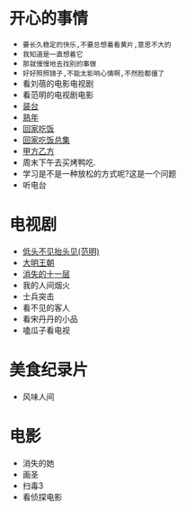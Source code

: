 # 开心的事情
- `要长久稳定的快乐,不要总想着看黄片,意思不大的`
- `我知道是一直想着它`
- `那就慢慢地去找别的事做`
- `好好照照镜子,不能太影响心情啊,不然脸都僵了`
- 看刘蓓的电影电视剧
- 看范明的电视剧电影
- [装台](https://tv.cctv.com/2023/06/17/VIDESnP6cn901T1dQ3OELqRH230617.shtml?srcfrom=baidualading&event2=bdtg_pc_hkafjzpq)
- [熟年](https://www.iqiyi.com/v_2a8lk171ams.html?vfm=2008_aldbd&fv=p_02_01)
- [回家吃饭](https://tv.cctv.com/2023/07/03/VIDEyPKgHp7ciDvHsZLvDvVl230703.shtml?spm=C28340.PdNvWY0LYxCP.EZXfRXnNE2FP.40)
- [回家吃饭总集](https://tv.cctv.com/lm/hjcf/videoset/?spm=C52448022284.P88430000411.0.0)
- [甲方乙方](https://www.bilibili.com/bangumi/play/ep415542?theme=movie&spm_id_from=333.337.0.0)
- 周末下午去买烤鸭吃.
- 学习是不是一种放松的方式呢?这是一个问题
- 听电台
# 电视剧
- [低头不见抬头见(范明)](https://www.iqiyi.com/v_19rrdpfdqs.html)
- [大明王朝](https://v.youku.com/v_show/id_XMjQ4NDkwMTAzMg==.html?firsttime=660)
- [消失的十一层](https://www.iqiyi.com/v_192m9bfojps.html)
- 我的人间烟火
- 士兵突击
- 看不见的客人
- 看宋丹丹的小品
- 嗑瓜子看电视

# 美食纪录片
- 风味人间

# 电影
- 消失的她
- 画圣
- 扫毒3
- 看侦探电影